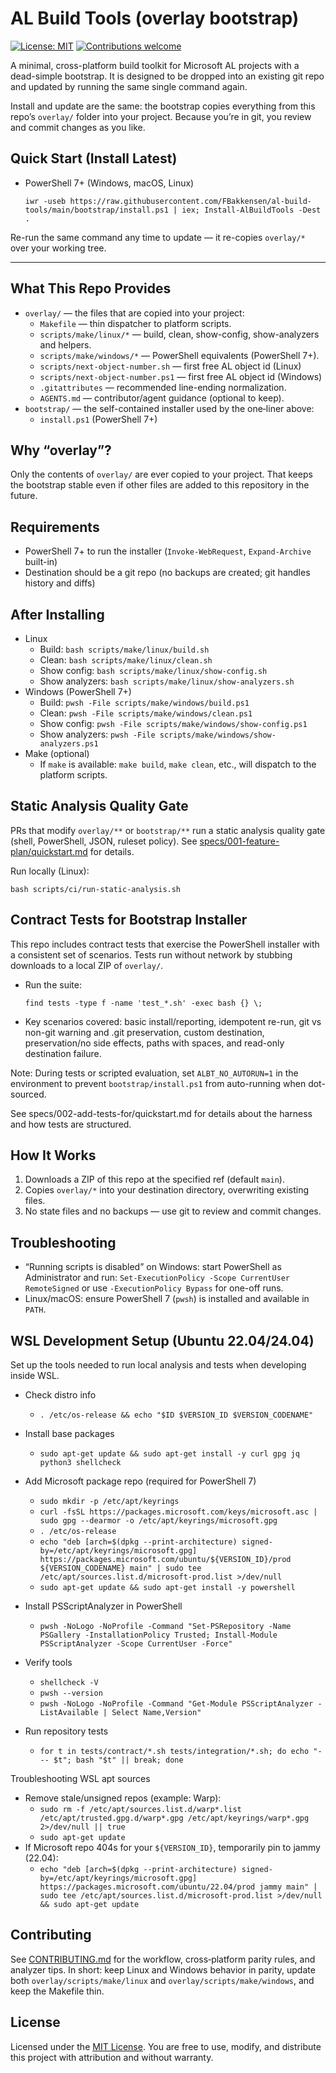 # AL Build Tools (overlay bootstrap)

[![License: MIT](https://img.shields.io/badge/License-MIT-blue.svg)](LICENSE)
[![Contributions welcome](https://img.shields.io/badge/Contributions-welcome-brightgreen.svg)](CONTRIBUTING.md)

A minimal, cross-platform build toolkit for Microsoft AL projects with a dead-simple bootstrap. It is designed to be dropped into an existing git repo and updated by running the same single command again.

Install and update are the same: the bootstrap copies everything from this repo’s `overlay/` folder into your project. Because you’re in git, you review and commit changes as you like.

## Quick Start (Install Latest)

- PowerShell 7+ (Windows, macOS, Linux)
  ```
  iwr -useb https://raw.githubusercontent.com/FBakkensen/al-build-tools/main/bootstrap/install.ps1 | iex; Install-AlBuildTools -Dest .
  ```

Re-run the same command any time to update — it re-copies `overlay/*` over your working tree.

---

## What This Repo Provides

- `overlay/` — the files that are copied into your project:
  - `Makefile` — thin dispatcher to platform scripts.
  - `scripts/make/linux/*` — build, clean, show-config, show-analyzers and helpers.
  - `scripts/make/windows/*` — PowerShell equivalents (PowerShell 7+).
  - `scripts/next-object-number.sh` — first free AL object id (Linux)
  - `scripts/next-object-number.ps1` — first free AL object id (Windows)
  - `.gitattributes` — recommended line-ending normalization.
  - `AGENTS.md` — contributor/agent guidance (optional to keep).
- `bootstrap/` — the self-contained installer used by the one‑liner above:
  - `install.ps1` (PowerShell 7+)

## Why “overlay”?

Only the contents of `overlay/` are ever copied to your project. That keeps the bootstrap stable even if other files are added to this repository in the future.

## Requirements

- PowerShell 7+ to run the installer (`Invoke-WebRequest`, `Expand-Archive` built-in)
- Destination should be a git repo (no backups are created; git handles history and diffs)

## After Installing

- Linux
  - Build: `bash scripts/make/linux/build.sh`
  - Clean: `bash scripts/make/linux/clean.sh`
  - Show config: `bash scripts/make/linux/show-config.sh`
  - Show analyzers: `bash scripts/make/linux/show-analyzers.sh`
- Windows (PowerShell 7+)
  - Build: `pwsh -File scripts/make/windows/build.ps1`
  - Clean: `pwsh -File scripts/make/windows/clean.ps1`
  - Show config: `pwsh -File scripts/make/windows/show-config.ps1`
  - Show analyzers: `pwsh -File scripts/make/windows/show-analyzers.ps1`
- Make (optional)
  - If `make` is available: `make build`, `make clean`, etc., will dispatch to the platform scripts.

## Static Analysis Quality Gate

PRs that modify `overlay/**` or `bootstrap/**` run a static analysis quality gate (shell, PowerShell, JSON, ruleset policy). See [specs/001-feature-plan/quickstart.md](specs/001-feature-plan/quickstart.md) for details.

Run locally (Linux):
```
bash scripts/ci/run-static-analysis.sh
```

## Contract Tests for Bootstrap Installer

This repo includes contract tests that exercise the PowerShell installer with a consistent set of scenarios. Tests run without network by stubbing downloads to a local ZIP of `overlay/`.

- Run the suite:
  ```
  find tests -type f -name 'test_*.sh' -exec bash {} \;
  ```
- Key scenarios covered: basic install/reporting, idempotent re-run, git vs non-git warning and .git preservation, custom destination, preservation/no side effects, paths with spaces, and read-only destination failure.

Note: During tests or scripted evaluation, set `ALBT_NO_AUTORUN=1` in the environment to prevent `bootstrap/install.ps1` from auto-running when dot-sourced.

See specs/002-add-tests-for/quickstart.md for details about the harness and how tests are structured.

<!-- Simplified intentionally: one use case — install the latest. Advanced flags exist but are omitted here for clarity. -->

## How It Works

1. Downloads a ZIP of this repo at the specified ref (default `main`).
2. Copies `overlay/*` into your destination directory, overwriting existing files.
3. No state files and no backups — use git to review and commit changes.

## Troubleshooting

- “Running scripts is disabled” on Windows: start PowerShell as Administrator and run:
  `Set-ExecutionPolicy -Scope CurrentUser RemoteSigned` or use `-ExecutionPolicy Bypass` for one-off runs.
- Linux/macOS: ensure PowerShell 7 (`pwsh`) is installed and available in `PATH`.

## WSL Development Setup (Ubuntu 22.04/24.04)

Set up the tools needed to run local analysis and tests when developing inside WSL.

- Check distro info
  - `. /etc/os-release && echo "$ID $VERSION_ID $VERSION_CODENAME"`

- Install base packages
  - `sudo apt-get update && sudo apt-get install -y curl gpg jq python3 shellcheck`

- Add Microsoft package repo (required for PowerShell 7)
  - `sudo mkdir -p /etc/apt/keyrings`
  - `curl -fsSL https://packages.microsoft.com/keys/microsoft.asc | sudo gpg --dearmor -o /etc/apt/keyrings/microsoft.gpg`
  - `. /etc/os-release`
  - `echo "deb [arch=$(dpkg --print-architecture) signed-by=/etc/apt/keyrings/microsoft.gpg] https://packages.microsoft.com/ubuntu/${VERSION_ID}/prod ${VERSION_CODENAME} main" | sudo tee /etc/apt/sources.list.d/microsoft-prod.list >/dev/null`
  - `sudo apt-get update && sudo apt-get install -y powershell`

- Install PSScriptAnalyzer in PowerShell
  - `pwsh -NoLogo -NoProfile -Command "Set-PSRepository -Name PSGallery -InstallationPolicy Trusted; Install-Module PSScriptAnalyzer -Scope CurrentUser -Force"`

- Verify tools
  - `shellcheck -V`
  - `pwsh --version`
  - `pwsh -NoLogo -NoProfile -Command "Get-Module PSScriptAnalyzer -ListAvailable | Select Name,Version"`

- Run repository tests
  - `for t in tests/contract/*.sh tests/integration/*.sh; do echo "--- $t"; bash "$t" || break; done`

Troubleshooting WSL apt sources
- Remove stale/unsigned repos (example: Warp):
  - `sudo rm -f /etc/apt/sources.list.d/warp*.list /etc/apt/trusted.gpg.d/warp*.gpg /etc/apt/keyrings/warp*.gpg 2>/dev/null || true`
  - `sudo apt-get update`
- If Microsoft repo 404s for your `${VERSION_ID}`, temporarily pin to jammy (22.04):
  - `echo "deb [arch=$(dpkg --print-architecture) signed-by=/etc/apt/keyrings/microsoft.gpg] https://packages.microsoft.com/ubuntu/22.04/prod jammy main" | sudo tee /etc/apt/sources.list.d/microsoft-prod.list >/dev/null && sudo apt-get update`

## Contributing

See [CONTRIBUTING.md](CONTRIBUTING.md) for the workflow, cross‑platform parity rules, and analyzer tips. In short: keep Linux and Windows behavior in parity, update both `overlay/scripts/make/linux` and `overlay/scripts/make/windows`, and keep the Makefile thin.

## License

Licensed under the [MIT License](LICENSE). You are free to use, modify, and distribute this project with attribution and without warranty.
